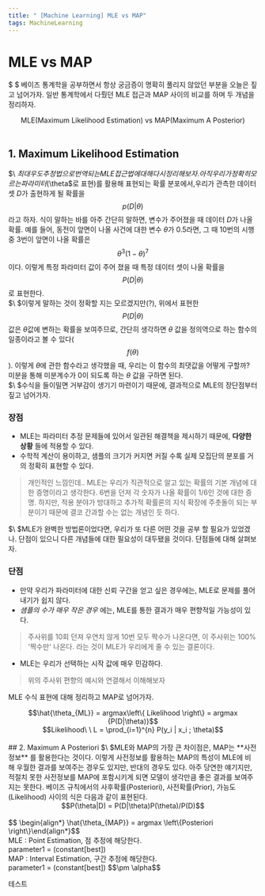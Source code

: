 ```yaml
---
title: " [Machine Learning] MLE vs MAP"
tags: MachineLearning
---
```


# MLE vs MAP
$ \$ 베이즈 통계학을 공부하면서 항상 궁금증이 명확히 풀리지 않았던 부분을 오늘은 짚고 넘어가자. 일반 통계학에서 다뤘던 MLE 접근과 MAP 사이의 비교를 하며 두 개념을 정리하자.<br>
<center>MLE(Maximum Likelihood Estimation) vs MAP(Maximum A Posterior)</center><br>

## 1. Maximum Likelihood Estimation
$\ $최대우도추정법으로 번역되는 MLE 접근법에 대해 다시 정리해보자.아직 우리가 정확히 모르는 파라미터 ($\theta$로 표현)를 활용해 표현되는 확률 분포에서,우리가 관측한 데이터 셋 $D$가 출현하게 될 확률을 $$p(D|\theta)$$라고 하자. 식이 말하는 바를 아주 간단히 말하면, 변수가 주어졌을 때 데이터 $D$가 나올 확률. 예를 들어, 동전이 앞면이 나올 사건에 대한 변수 $\theta$가 0.5라면, 그 때 10번의 시행 중 3번이 앞면이 나올 확률은 $${\theta}^3({1-\theta})^7$$이다. 이렇게 특정 파라미터 값이 주어 졌을 때 특정 데이터 셋이 나올 확률을 $$P(D|\theta)$$로 표현한다.<br>
$\ $이렇게 말하는 것이 정확할 지는 모르겠지만(?), 위에서 표현한 $$P(D|\theta)$$ 값은 $\theta$값에 변하는 확률을 보여주므로, 간단히 생각하면 $\theta$ 값을 정의역으로 하는 함수의 일종이라고 볼 수 있다($$f(\theta)$$). 이렇게 $\theta$에 관한 함수라고 생각했을 때, 우리는 이 함수의 최댓값을 어떻게 구할까? 미분을 통해 미분계수가 0이 되도록 하는 $\theta$ 값을 구하면 된다.<br>
$\ $수식을 들이밀면 거부감이 생기기 마련이기 때문에, 결과적으로 MLE의 장단점부터 짚고 넘어가자.
### 장점
- MLE는 파라미터 추정 문제들에 있어서 일관된 해결책을 제시하기 때문에, **다양한 상황** 들에 적용할 수 있다.
- 수학적 계산이 용이하고, 샘플의 크기가 커지면 커질 수록 실제 모집단의 분포를 거의 정확히 표현할 수 있다.
>개인적인 느낌인데.. MLE는 우리가 직관적으로 알고 있는 확률의 기본 개념에 대한 증명이라고 생각한다. 6번을 던져 각 숫자가 나올 확률이 $1/6$인 것에 대한 증명. 하지만, 적용 분야가 방대하고 추가적 확률론의 지식 확장에 주춧돌이 되는 부분이기 때문에 결코 간과할 수는 없는 개념인 듯 하다.

$\ $MLE가 완벽한 방법론이었다면, 우리가 또 다른 어떤 것을 공부 할 필요가 있었겠나. 단점이 있으니 다른 개념들에 대한 필요성이 대두됐을 것이다. 단점들에 대해 살펴보자.
### 단점
- 만약 우리가 파라미터에 대한 신뢰 구간을 얻고 싶은 경우에는, MLE로 문제를 풀어내기가 쉽지 않다.
- *샘플의 수가 매우 작은 경우* 에는, MLE를 통한 결과가 매우 편향적일 가능성이 있다.
> 주사위를 10회 던져 우연치 않게 10번 모두 짝수가 나온다면, 이 주사위는 100% '짝수만' 나온다. 라는 것이 MLE가 우리에게 줄 수 있는 결론이다.

- MLE는 우리가 선택하는 시작 값에 매우 민감하다.
> 위의 주사위 편향의 예시와 연결해서 이해해보자

MLE 수식 표현에 대해 정리하고 MAP로 넘어가자.<br>
<center>$$\hat{\theta_{ML}} = argmax\left\{ Likelihood \right\} = argmax {P(D|\theta)}$$</center>
<center> $$Likelihood\ \ L = \prod_{i=1}^{n} P(y_i | x_i ; \theta)$$</center><br>
## 2. Maximum A Posteriori
$\ $MLE와 MAP의 가장 큰 차이점은, MAP는 **사전정보** 를 활용한다는 것이다. 이렇게 사전정보를 활용하는 MAP의 특성이 MLE에 비해 우월한 결과를 보여주는 경우도 있지만, 반대의 경우도 있다. 아주 당연한 얘기지만, 적절치 못한 사전정보를 MAP에 포함시키게 되면 모델이 생각만큼 좋은 결과를 보여주지는 못한다. 베이즈 규칙에서의 사후확률(Posteriori), 사전확률(Prior), 가능도(Likelihood) 사이의 식은 다음과 같이 표현된다.<br>
<center> $$P(\theta|D) = P(D|\theta)P(\theta)/P(D)$$ </center><br>
$$ \begin{align*}  \hat{\theta_{MAP}} = argmax \left\{Posteriori \right\}\end{align*}$$<br>
MLE : Point Estimation, 점 추정에 해당한다.<br>
parameter1 = (constant[best]) <br>
MAP : Interval Estimation, 구간 추정에 해당한다.<br>
parameter1 = (constant[best]) $$\pm \alpha$$<br>

테스트
